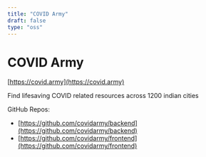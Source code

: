 ```yaml
---
title: "COVID Army"
draft: false
type: "oss"
---
```


# COVID Army

[https://covid.army](https://covid.army)

Find lifesaving COVID related resources across 1200 indian cities

GitHub Repos:

- [https://github.com/covidarmy/backend](https://github.com/covidarmy/backend)
- [https://github.com/covidarmy/frontend](https://github.com/covidarmy/frontend)
